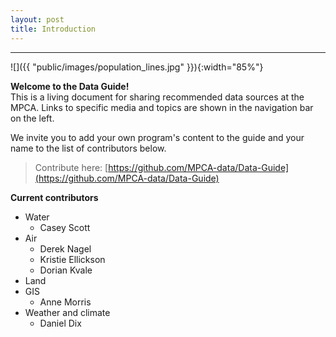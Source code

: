 ```yaml
---
layout: post
title: Introduction
---
```


---

![]({{ "public/images/population_lines.jpg" }}){:width="85%"}


__Welcome to the Data Guide!__   
This is a living document for sharing recommended data sources at the MPCA. Links to specific media and topics are shown in the navigation bar on the left.

We invite you to add your own program's content to the guide and your name to the list of contributors below.

> Contribute here: [https://github.com/MPCA-data/Data-Guide](https://github.com/MPCA-data/Data-Guide)


__Current contributors__

- Water 
	- Casey Scott
- Air
    - Derek Nagel
    - Kristie Ellickson
    - Dorian Kvale
- Land
- GIS
    - Anne Morris
- Weather and climate
    - Daniel Dix
    
